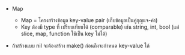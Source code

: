+ Map
  - Map = โครงสร้างข้อมูล key-value pair (เก็บข้อมูลเป็นคู่กุญแจ-ค่า)
  - Key ต้องมี type ที่ เปรียบเทียบได้ (comparable) เช่น string, int, bool (แต่ slice, map, function ใช้เป็น key ไม่ได้)

+ ถ้าสร้างแบบ nil จะต้องสร้าง make() ก่อนถึงจะกำหนด key-value ได้
